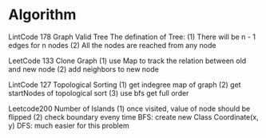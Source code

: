 # Algorithm
LintCode 178 Graph Valid Tree
    The defination of Tree:
        (1) There will be n - 1 edges for n nodes
        (2) All the nodes are reached from any node

LeetCode 133 Clone Graph
    (1) use Map to track the relation between old and new node
    (2) add neighbors to new node


LintCode 127 Topological Sorting
    (1) get indegree map of graph
    (2) get startNodes of topological sort
    (3) use bfs get full order

Leetcode200 Number of Islands
    (1) once visited, value of node should be flipped
    (2) check boundary eveny time
    BFS: create new Class Coordinate(x, y)
    DFS: much easier for this problem